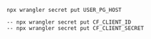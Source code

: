 

```
npx wrangler secret put USER_PG_HOST
```


    -- npx wrangler secret put CF_CLIENT_ID
    -- npx wrangler secret put CF_CLIENT_SECRET
